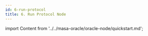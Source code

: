 ```yaml
---
id: 6-run-protocol
title: 6. Run Protocol Node
---
```


import Content from '../../masa-oracle/oracle-node/quickstart.md';

<Content />
